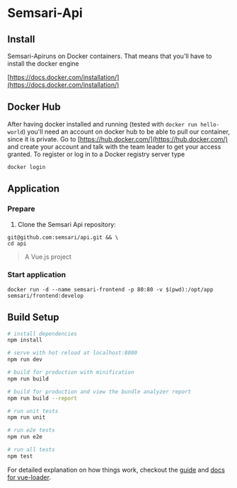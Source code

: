 # Semsari-Api

## Install

Semsari-Apiruns on Docker containers. That means that you'll have to install the docker engine

[https://docs.docker.com/installation/](https://docs.docker.com/installation/)

## Docker Hub

After having docker installed and running (tested with `docker run hello-world`) you'll need an account on docker hub to be able to pull our container, since it is private.
Go to [https://hub.docker.com/](https://hub.docker.com/) and create your account and talk with the team leader to get your access granted.
To register or log in to a Docker registry server type

```
docker login
```

## Application

### Prepare

1. Clone the Semsari Api repository:
```
git@github.com:semsari/api.git && \
cd api
```

> A Vue.js project

### Start application
```docker run -d --name semsari-frontend -p 80:80 -v $(pwd):/opt/app semsari/frontend:develop``` 

## Build Setup

``` bash
# install dependencies
npm install

# serve with hot reload at localhost:8080
npm run dev

# build for production with minification
npm run build

# build for production and view the bundle analyzer report
npm run build --report

# run unit tests
npm run unit

# run e2e tests
npm run e2e

# run all tests
npm test
```

For detailed explanation on how things work, checkout the [guide](http://vuejs-templates.github.io/webpack/) and [docs for vue-loader](http://vuejs.github.io/vue-loader).
